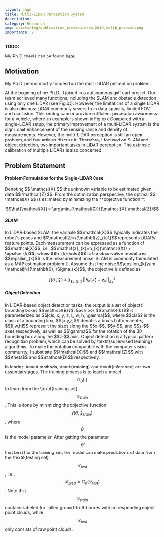 ```yaml
---
layout: page
title: Multi-LiDAR Perception System
description: 
category: Research
img: assets/img/publication_preview/iros_2019_calib_preview.png
importance: 2
---
```


<b>TODO:</b> 

My Ph.D. thesis can be found <a href="xxx">here</a>.

<h2>Motivation</h2>

My Ph.D. period mostly focuesd on the multi-LiDAR perception problem. 
<!-- LiDARs are robust and provide valuable information for navigation.  -->
At the begining of my Ph.D., I joined in a autonomous golf cart project. Our team achieved many functions, including the SLAM and obstacle detection using only one LiDAR (see Fig.xx).
However, the limitations of a single LiDAR is also obvious: LiDAR commonly severs from data sparsity, limited FOV, and occlusion.
This setting cannot provide sufficient perception awareness for a vehicle, where an example is shown in Fig.xxx
Compared with a single-LiDAR setup, the primary improvement of a multi-LiDAR system is the signi cant enhancement of the sensing range and density of measurements. 
However, the multi-LiDAR perception is still an open problem, and few articles discuss it. Therefore, I focused on SLAM and object detection, two important tasks in LiDAR perception. 
The extrinsic calibration of multiple LiDARs is also concerned.

<h2>Problem Statement</h2>
 
<h4>Problem Formulation for the Single-LiDAR Case</h4>
Denoting $$ \mathcal{X} $$ the unknown variable to be estimated given data $$ \mathcal{Z} $$. 
From the optimization perspective, the optimal $$ \mathcal{X} $$ is estimated by minimizing the **objective function**: 

$$\hat{\mathcal{X}} = \arg\min_{\mathcal{X}}f(\mathcal{X},\mathcal{Z})$$

<h5>SLAM</h5>
In LiDAR-based SLAM, the variable $$\mathcal{X}$$ typically indicates the robot's poses and $$\mathcal{Z}=\{\mathbf{z}_{k}\}$$ represents LiDARs' feature points. 
Each measurement can be expressed as a function of $$\mathcal{X}$$, i.e.,
$$\mathbf{z}_{k}=h_{k}(\mathcal{X}) + \epsilon_{k}$$, where $$h_{k}(\cdot)$$ is the observation model and $$\epsilon_{k}$$ is the measurement noise. SLAM is commonly formulated as a MAP estimation problem []. Assume that the noise $$\epsilon_{k}\sim \mathcal{N}(\mathbf{0}, \Sigma_{k})$$, the objective is defined as

$$f(\mathcal{X},\mathcal{Z})\triangleq\sum_{\mathbf{z}_{k}\in\mathcal{Z}}||h_{k}(\mathcal{X}) - \mathbf{z}_{k}||^{2}_{\Sigma_{k}}$$

<h5>Object Detection</h5>
In LiDAR-based object detection tasks, the output is a set of objects' bounding boxes $$\mathcal{B}$$. Each box $$\mathbf{b}$$ is parameterized as $$[cls, x, y, z, l,, w, h, \gamma]$$, 
where $$cls$$ is the class of a bounding box, $$[x,y,z]$$ denotes a box's bottom center,
$$[l,w,h]$$ represent the sizes along the $$x-$$, $$y-$$, and $$z-$$ axes respectively,
as well as $$\gamma$$ for the rotation of the 3D bounding box along the $$z-$$ axis.
Object detection is a typical pattern recognition problem, which can be solved by \textit{supervised learning} algorithms.
To make the notation compatible with the computer vision community, I substitute $$\mathcal{X}$$ and $$\mathcal{Z}$$ with $$\theta$$ and $$\mathcal{D}$$ respectively.

In learing-based methods, \textit{training} and \textit{inference} are two essential stages.
The training process is to teach a model $$G_{\theta}(\cdot)$$ to learn from the \textit{training set} $$\mathcal{D}_{train}$$.
This is done by minimizing the objective function $$f(\theta,\mathcal{Z}_{train})$$, where $$\theta$$ is the model parameter.
After getting the parameter $$\hat{\theta}$$ that best fits the training set, the model can make predictions of data from the \textit{testing set} $$\mathcal{D}_{test}$$,
i.e., $$\mathcal{B}_{pred}=G_{\hat{\theta}}(\mathcal{D}_{test})$$.
Note that $$\mathcal{D}_{train}$$ contains labeled (or called ground-truth) boxes with corresponding object point clouds, while $$\mathcal{D}_{test}$$ only consists of raw point clouds.
